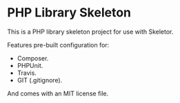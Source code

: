 PHP Library Skeleton
====================

This is a PHP library skeleton project for use with Skeletor.

Features pre-built configuration for:

- Composer.
- PHPUnit.
- Travis.
- GIT (.gitignore).

And comes with an MIT license file.
